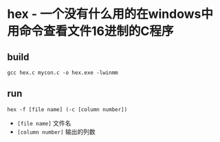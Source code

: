 # hex - 一个没有什么用的在windows中用命令查看文件16进制的C程序
## build
``` 
gcc hex.c mycon.c -o hex.exe -lwinmm
```
## run
```
hex -f [file name] (-c [column number])
```
 - `[file name]` 文件名
 - `[column number]` 输出的列数
